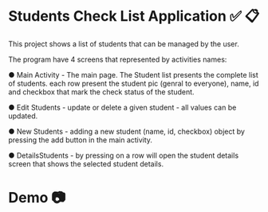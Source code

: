 # Students Check List Application :white_check_mark: :clipboard:
This project shows a list of students that can be managed by the user.

The program have 4 screens that represented by activities names:

● Main Activity - The main page. The Student list presents the complete list of students. each row present the student pic (genral to everyone), name, id and checkbox that mark 
the check status of the student.

● Edit Students - update or delete a given student - all values can be
updated.

● New Students - adding a new student (name, id, checkbox) object by pressing the add button in the main activity.

● DetailsStudents - by pressing on a row will open the student details
screen that shows the selected student details.

# Demo :camera:

